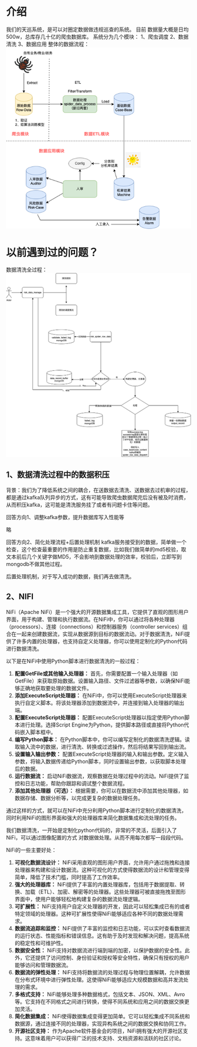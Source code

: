 

# 介绍

我们的天巡系统，是可以对圈定数据做违规巡查的系统。
目前 数据量大概是日均500w，总库存几十亿的爬虫数据库。
系统分为几个模块：
1、爬虫调度
2、数据清洗
3、数据应用
整体的数据流程：
![对天巡设计的理解-数据抓取全流程.drawio.png](./images/对天巡设计的理解-数据抓取全流程.drawio.png)

# 以前遇到过的问题？
数据清洗全过程：
![天巡数据清洗流程.drawio.png](./images/天巡数据清洗流程.drawio.png)


## 1、数据清洗过程中的数据积压

背景：我们为了降低系统之间的耦合，在送数据去清洗、送数据去过机审的过程，都是通过kafka队列异步的方式，这有可能导致爬虫数据爬完后没有被及时消费，从而积压kafka，这可能是清洗服务挂了或者有问题卡住等问题。

回答方向1、调整kafka参数，提升数据库写入性能等

略

回答方向2、简化处理流程+后置处理机制
kafka服务接受到的数据，简单做一个检查，这个检查最重要的作用是防止重复数据，比如我们做简单的md5校验，取文本前后几个关键字做MD5，不会影响到数据处理的效率，校验后，立即写到mongodb不做其他过程。

后置处理机制，对于写入成功的数据，我们再去做清洗。



## 2、NIFI

NiFi（Apache NiFi）是一个强大的开源数据集成工具，它提供了直观的图形用户界面，用于构建、管理和执行数据流。在NiFi中，你可以通过将各种处理器（processors）、连接（connections）和控制器服务（controller services）组合在一起来创建数据流，实现从数据源到目标的数据流动。对于数据清洗，NiFi提供了许多内置的处理器，也支持自定义处理器，你可以使用定制化的Python代码进行数据清洗。

以下是在NiFi中使用Python脚本进行数据清洗的一般过程：

1. **配置GetFile或其他输入处理器：** 首先，你需要配置一个输入处理器（如GetFile）来获取原始数据。设置输入路径、文件过滤器等参数，以确保NiFi能够正确地获取要处理的数据文件。
2. **添加ExecuteScript处理器：** 在NiFi中，你可以使用ExecuteScript处理器来执行自定义脚本。将该处理器添加到数据流中，并连接到输入处理器的输出端。
3. **配置ExecuteScript处理器：** 配置ExecuteScript处理器以指定使用Python脚本进行处理。选择Script Engine为Python，提供脚本路径或直接将Python代码嵌入脚本框中。
4. **编写Python脚本：** 在Python脚本中，你可以编写定制化的数据清洗逻辑。读取输入流中的数据，进行清洗、转换或过滤操作，然后将结果写回到输出流。
5. **设置输入输出参数：** 配置ExecuteScript处理器的输入和输出参数。定义输入参数，将输入数据传递给Python脚本，同时设置输出参数，以获取脚本处理后的数据。
6. **运行数据流：** 启动NiFi数据流，观察数据在处理过程中的流动。NiFi提供了监控和日志功能，帮助你跟踪和调试整个数据流程。
7. **添加其他处理器（可选）：** 根据需要，你可以在数据流中添加其他处理器，如数据存储、数据分析等，以完成更复杂的数据处理任务。

通过这样的方式，就可以在NiFi中充分利用Python脚本进行定制化的数据清洗，同时利用NiFi的图形界面和强大的处理器库来简化数据集成和流处理的任务。





我们数据清洗，一开始是定制化python代码的，非常的不灵活，后面引入了NiFi，可以通过图像配置的方式 对数据做处理。从而不用每次都写一段段代码。

NiFi的一些主要好处：

1. **可视化数据流设计：** NiFi采用直观的图形用户界面，允许用户通过拖拽和连接处理器来构建和设计数据流。这种可视化的方式使得数据流的设计和管理变得简单，降低了技术门槛，同时提高了工作效率。
2. **强大的处理器库：** NiFi提供了丰富的内置处理器库，包括用于数据提取、转换、加载（ETL）、加密、解密等的处理器。这些处理器可被直接拖拽至图形界面中，使用户能够轻松地构建复杂的数据流处理逻辑。
3. **可扩展性：** NiFi支持用户自定义处理器的开发，因此可以轻松集成已有的或者特定领域的处理器。这种可扩展性使得NiFi能够适应各种不同的数据处理需求。
4. **数据流追踪和监控：** NiFi提供了丰富的监控和日志功能，可以实时查看数据流的运行状态、性能指标和错误信息。这有助于及时发现和解决问题，提高系统的稳定性和可维护性。
5. **数据安全性：** NiFi支持对数据流进行端到端的加密，以保护数据的安全性。此外，它还提供了访问控制、身份验证和授权等安全特性，确保只有授权的用户能够访问和管理数据流。
6. **数据流的弹性处理：** NiFi支持将数据流的处理过程与物理位置解耦，允许数据在分布式环境中进行弹性处理。这使得NiFi能够适应大规模数据和高并发流处理的需求。
7. **多格式支持：** NiFi能够处理多种数据格式，包括文本、JSON、XML、Avro等。它支持在不同格式之间进行转换，使得不同系统和应用之间的数据交换更加灵活。
8. **简化数据集成：** NiFi使得数据集成变得更加简单。它可以轻松集成不同系统和数据源，通过连接不同的处理器，实现异构系统之间的数据交换和协同工作。
9. **开源社区支持：** 作为Apache软件基金会的项目，NiFi拥有强大的开源社区支持。这意味着用户可以获得广泛的技术支持、文档资源和活跃的社区讨论。